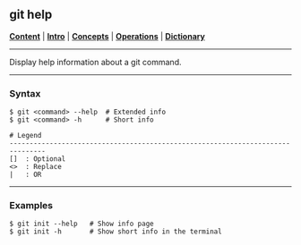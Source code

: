 ## git help

[**Content**](../../README.md) |
[**Intro**](../../01-Introduction/introduction.md) |
[**Concepts**](../../02-Concepts/concepts.md) |
[**Operations**](../../03-Operations/operations.md) |
[**Dictionary**](../../04-Appendix/dictionary.md)
________________________________________________________________________________

Display help information about a git command.

-------------------------------------------------------------------------------
### Syntax
```
$ git <command> --help  # Extended info
$ git <command> -h      # Short info

# Legend
-------------------------------------------------------------------------------
[]  : Optional
<>  : Replace
|   : OR
```

-------------------------------------------------------------------------------
### Examples
```shell
$ git init --help   # Show info page
$ git init -h       # Show short info in the terminal
```
